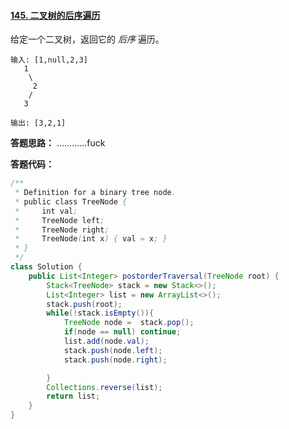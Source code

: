 #### [145. 二叉树的后序遍历](https://leetcode-cn.com/problems/binary-tree-postorder-traversal/)

给定一个二叉树，返回它的 *后序* 遍历。

```
输入: [1,null,2,3]  
   1
    \
     2
    /
   3 

输出: [3,2,1]
```

**答题思路：** ............fuck

**答题代码：**

```java
/**
 * Definition for a binary tree node.
 * public class TreeNode {
 *     int val;
 *     TreeNode left;
 *     TreeNode right;
 *     TreeNode(int x) { val = x; }
 * }
 */
class Solution {
    public List<Integer> postorderTraversal(TreeNode root) {
        Stack<TreeNode> stack = new Stack<>();
        List<Integer> list = new ArrayList<>();
        stack.push(root);
        while(!stack.isEmpty()){
            TreeNode node =  stack.pop();
            if(node == null) continue;
            list.add(node.val);
            stack.push(node.left);
            stack.push(node.right);

        }
        Collections.reverse(list);
        return list;
    }
}
```

